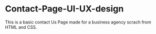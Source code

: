 # Contact-Page-UI-UX-design
This is a basic contact Us Page made for a business agency scrach from HTML and CSS. 

